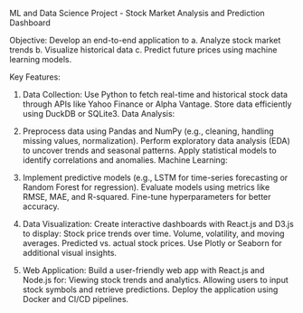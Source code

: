 ML and Data Science Project - Stock Market Analysis and Prediction Dashboard

Objective:
Develop an end-to-end application to 
a. Analyze stock market trends
b. Visualize historical data
c. Predict future prices using machine learning models.

Key Features:

1. Data Collection:
Use Python to fetch real-time and historical stock data through APIs like Yahoo Finance or Alpha Vantage.
Store data efficiently using DuckDB or SQLite3.
Data Analysis:

2. Preprocess data using Pandas and NumPy (e.g., cleaning, handling missing values, normalization).
Perform exploratory data analysis (EDA) to uncover trends and seasonal patterns.
Apply statistical models to identify correlations and anomalies.
Machine Learning:

3. Implement predictive models (e.g., LSTM for time-series forecasting or Random Forest for regression).
Evaluate models using metrics like RMSE, MAE, and R-squared.
Fine-tune hyperparameters for better accuracy.

4. Data Visualization:
Create interactive dashboards with React.js and D3.js to display:
Stock price trends over time.
Volume, volatility, and moving averages.
Predicted vs. actual stock prices.
Use Plotly or Seaborn for additional visual insights.

5. Web Application:
Build a user-friendly web app with React.js and Node.js for:
Viewing stock trends and analytics.
Allowing users to input stock symbols and retrieve predictions.
Deploy the application using Docker and CI/CD pipelines.